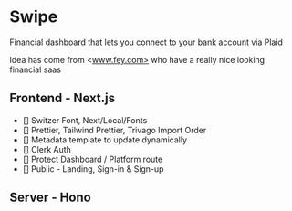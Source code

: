 # Swipe

Financial dashboard that lets you connect to your bank account via Plaid

Idea has come from <www.fey.com> who have a really nice looking financial saas

## Frontend - Next.js

- [] Switzer Font, Next/Local/Fonts
- [] Prettier, Tailwind Prettier, Trivago Import Order
- [] Metadata template to update dynamically
- [] Clerk Auth
- [] Protect Dashboard / Platform route
- [] Public - Landing, Sign-in & Sign-up

## Server - Hono
